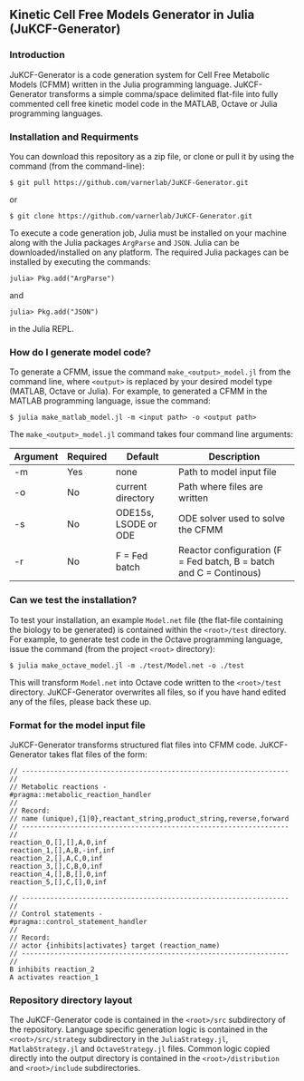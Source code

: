 ## Kinetic Cell Free Models Generator in Julia (JuKCF-Generator)

### Introduction ###
JuKCF-Generator is a code generation system for Cell Free Metabolic Models (CFMM) written in the Julia programming language. JuKCF-Generator transforms a simple comma/space delimited flat-file into fully commented cell free kinetic model code in the MATLAB, Octave or Julia programming languages. 

### Installation and Requirments
You can download this repository as a zip file, or clone or pull it by using the command (from the command-line):

	$ git pull https://github.com/varnerlab/JuKCF-Generator.git

or

	$ git clone https://github.com/varnerlab/JuKCF-Generator.git

To execute a code generation job, Julia must be installed on your machine along with the Julia packages ``ArgParse`` and ``JSON``. 
Julia can be downloaded/installed on any platform. 
The required Julia packages can be installed by executing the commands:

	julia> Pkg.add("ArgParse")

and
	
	julia> Pkg.add("JSON")

in the Julia REPL.  

### How do I generate model code? ###
To generate a CFMM, issue the command ``make_<output>_model.jl`` from the command line, where ``<output>`` is replaced by your desired model type (MATLAB, Octave or Julia). For example, to generated a CFMM in the MATLAB programming language, issue the command:

	$ julia make_matlab_model.jl -m <input path> -o <output path> 
	
The ``make_<output>_model.jl`` command takes four command line arguments:

Argument | Required | Default | Description 
--- | --- | --- | ---
-m | Yes	| none | Path to model input file
-o | No	| current directory | Path where files are written
-s | No	| ODE15s, LSODE or ODE | ODE solver used to solve the CFMM
-r | No	| F = Fed batch | Reactor configuration (F = Fed batch, B = batch and C = Continous)

### Can we test the installation? ###
To test your installation, an example ``Model.net`` file (the flat-file containing the biology to be generated) is contained within the ``<root>/test`` directory. For example, to generate test code in the Octave programming language, issue the command (from the project ``<root>`` directory):

	$ julia make_octave_model.jl -m ./test/Model.net -o ./test

This will transform ``Model.net`` into Octave code written to the ``<root>/test`` directory. JuKCF-Generator overwrites all files, so if you have hand edited any of the files, please back these up.

### Format for the model input file ###
JuKCF-Generator transforms structured flat files into CFMM code. JuKCF-Generator takes flat files of the form:

~~~
// ------------------------------------------------------------------ //
// Metabolic reactions -
#pragma::metabolic_reaction_handler
//
// Record:
// name (unique),{1|0},reactant_string,product_string,reverse,forward
// ------------------------------------------------------------------ //
reaction_0,[],[],A,0,inf
reaction_1,[],A,B,-inf,inf
reaction_2,[],A,C,0,inf
reaction_3,[],C,B,0,inf
reaction_4,[],B,[],0,inf
reaction_5,[],C,[],0,inf

// ------------------------------------------------------------------ //
// Control statements -
#pragma::control_statement_handler
//
// Record:
// actor {inhibits|activates} target (reaction_name)
// ------------------------------------------------------------------ //
B inhibits reaction_2
A activates reaction_1
~~~


### Repository directory layout ###
The JuKCF-Generator code is contained in the ``<root>/src`` subdirectory of the repository. Language specific generation logic is contained in the ``<root>/src/strategy`` subdirectory in the ``JuliaStrategy.jl``, ``MatlabStrategy.jl`` and ``OctaveStrategy.jl`` files. Common logic copied directly into the output directory is contained in the ``<root>/distribution`` and ``<root>/include`` subdirectories.  


